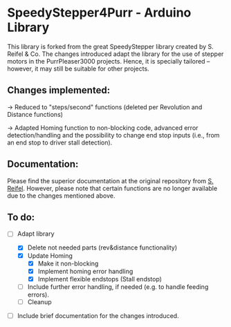 # SpeedyStepper4Purr - Arduino Library

This library is forked from the great SpeedyStepper library created by S. Reifel & Co. The changes introduced adapt the library for the use of stepper motors in the PurrPleaser3000 projects. Hence, it is specially tailored – however, it may still be suitable for other projects.

## Changes implemented:
→ Reduced to "steps/second" functions (deleted per Revolution and Distance functions)

→ Adapted Homing function to non-blocking code, advanced error detection/handling and the possibility to change end stop inputs (i.e., from an end stop to driver stall detection).

## Documentation:
Please find the superior documentation at the original repository from [S. Reifel](https://github.com/Stan-Reifel/SpeedyStepper). However, please note that certain functions are no longer available due to the changes mentioned above.

## To do:
- [ ] Adapt library
	- [x] Delete not needed parts (rev&distance functionality)
	- [x] Update Homing 
		- [x] Make it non-blocking
		- [x] Implement homing error handling
		- [x] Implement flexible endstops (Stall endstop)
	- [ ] Include further error handling, if needed (e.g. to handle feeding errors).
  	- [ ] Cleanup
- [ ] Include brief documentation for the changes introduced.


